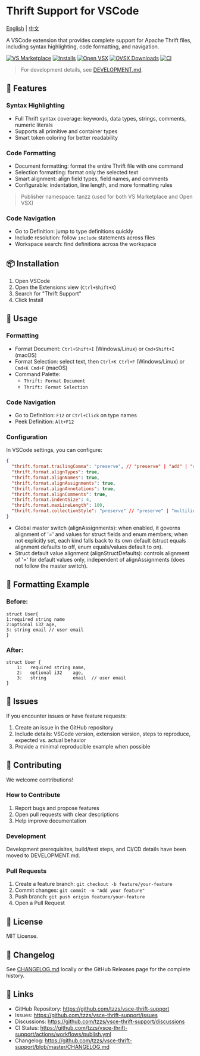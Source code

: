 # Thrift Support for VSCode

[English](./README.en.md) | [中文](./README.md)

A VSCode extension that provides complete support for Apache Thrift files, including syntax highlighting, code formatting, and navigation.

[![VS Marketplace](https://img.shields.io/visual-studio-marketplace/v/tanzz.thrift-support?label=VS%20Marketplace)](https://marketplace.visualstudio.com/items?itemName=tanzz.thrift-support)
[![Installs](https://img.shields.io/visual-studio-marketplace/i/tanzz.thrift-support?label=Installs)](https://marketplace.visualstudio.com/items?itemName=tanzz.thrift-support)
[![Open VSX](https://img.shields.io/open-vsx/v/tanzz/thrift-support?label=Open%20VSX)](https://open-vsx.org/extension/tanzz/thrift-support)
[![OVSX Downloads](https://img.shields.io/open-vsx/dt/tanzz/thrift-support?label=OVSX%20Downloads)](https://open-vsx.org/extension/tanzz/thrift-support)
[![CI](https://github.com/tzzs/vsce-thrift-support/actions/workflows/publish.yml/badge.svg?branch=master)](https://github.com/tzzs/vsce-thrift-support/actions/workflows/publish.yml)

> For development details, see [DEVELOPMENT.md](DEVELOPMENT.md).

## 🚀 Features

### Syntax Highlighting
- Full Thrift syntax coverage: keywords, data types, strings, comments, numeric literals
- Supports all primitive and container types
- Smart token coloring for better readability

### Code Formatting
- Document formatting: format the entire Thrift file with one command
- Selection formatting: format only the selected text
- Smart alignment: align field types, field names, and comments
- Configurable: indentation, line length, and more formatting rules

> Publisher namespace: tanzz (used for both VS Marketplace and Open VSX)

### Code Navigation
- Go to Definition: jump to type definitions quickly
- Include resolution: follow `include` statements across files
- Workspace search: find definitions across the workspace

## 📦 Installation

1. Open VSCode
2. Open the Extensions view (`Ctrl+Shift+X`)
3. Search for "Thrift Support"
4. Click Install

## 🔧 Usage

### Formatting
- Format Document: `Ctrl+Shift+I` (Windows/Linux) or `Cmd+Shift+I` (macOS)
- Format Selection: select text, then `Ctrl+K Ctrl+F` (Windows/Linux) or `Cmd+K Cmd+F` (macOS)
- Command Palette:
  - `Thrift: Format Document`
  - `Thrift: Format Selection`

### Code Navigation
- Go to Definition: `F12` or `Ctrl+Click` on type names
- Peek Definition: `Alt+F12`

### Configuration

In VSCode settings, you can configure:

```json
{
  "thrift.format.trailingComma": "preserve", // "preserve" | "add" | "remove"
  "thrift.format.alignTypes": true,
  "thrift.format.alignNames": true,
  "thrift.format.alignAssignments": true,
  "thrift.format.alignAnnotations": true,
  "thrift.format.alignComments": true,
  "thrift.format.indentSize": 4,
  "thrift.format.maxLineLength": 100,
  "thrift.format.collectionStyle": "preserve" // "preserve" | "multiline" | "auto"
}
```

- Global master switch (alignAssignments): when enabled, it governs alignment of '=' and values for struct fields and enum members; when not explicitly set, each kind falls back to its own default (struct equals alignment defaults to off, enum equals/values default to on).
- Struct default value alignment (alignStructDefaults): controls alignment of '=' for default values only, independent of alignAssignments (does not follow the master switch).

## 📝 Formatting Example

### Before:
```thrift
struct User{
1:required string name
2:optional i32 age,
3: string email // user email
}
```

### After:
```thrift
struct User {
    1:   required string name,
    2:   optional i32    age,
    3:   string          email  // user email
}
```

## 🐛 Issues

If you encounter issues or have feature requests:

1. Create an issue in the GitHub repository
2. Include details: VSCode version, extension version, steps to reproduce, expected vs. actual behavior
3. Provide a minimal reproducible example when possible

## 🤝 Contributing

We welcome contributions!

### How to Contribute
1. Report bugs and propose features
2. Open pull requests with clear descriptions
3. Help improve documentation

### Development
Development prerequisites, build/test steps, and CI/CD details have been moved to DEVELOPMENT.md.

### Pull Requests
1. Create a feature branch: `git checkout -b feature/your-feature`
2. Commit changes: `git commit -m "Add your feature"`
3. Push branch: `git push origin feature/your-feature`
4. Open a Pull Request

## 📄 License

MIT License.

## 🔄 Changelog

See [CHANGELOG.md](CHANGELOG.md) locally or the GitHub Releases page for the complete history.

## 🔗 Links

- GitHub Repository: https://github.com/tzzs/vsce-thrift-support
- Issues: https://github.com/tzzs/vsce-thrift-support/issues
- Discussions: https://github.com/tzzs/vsce-thrift-support/discussions
- CI Status: https://github.com/tzzs/vsce-thrift-support/actions/workflows/publish.yml
- Changelog: https://github.com/tzzs/vsce-thrift-support/blob/master/CHANGELOG.md
